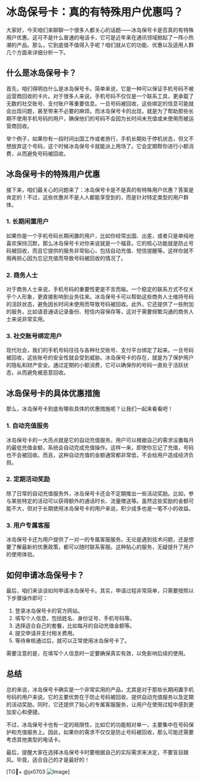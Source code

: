 # 冰岛保号卡：真的有特殊用户优惠吗？

大家好，今天咱们来聊聊一个很多人都关心的话题——冰岛保号卡是否真的有特殊用户优惠。这可不是什么普通的电话卡，它可是近年来在通讯领域掀起了一阵小热潮的产品。那么，它到底值不值得入手呢？咱们就从它的功能、优惠以及适用人群几个方面来详细分析一下。

## 什么是冰岛保号卡？

首先，咱们得明白什么是冰岛保号卡。简单来说，它是一种可以保证手机号码不被运营商回收的卡片。对于很多人来说，手机号码不仅仅是一个联系工具，更承载了无数的社交账号、支付账户等重要信息。一旦号码被回收，这些绑定的信息可能就会出现问题，甚至带来不必要的麻烦。而冰岛保号卡的出现，就是为了帮助那些长期不使用手机号码的用户，确保他们的号码不会因为长时间未充值或未使用而被运营商回收。

举个例子，如果你有一段时间出国工作或者旅行，手机长期处于停机状态，但又不想放弃这个号码，这个时候冰岛保号卡就能派上用场了。它会定期帮你进行小额消费，从而避免号码被回收。

## 冰岛保号卡的特殊用户优惠

接下来，咱们最关心的问题来了：冰岛保号卡是不是真的有特殊用户优惠？答案是肯定的！不过，这些优惠并不是人人都能享受到的，而是针对特定类型的用户群体。

### 1. 长期闲置用户

如果你是一个手机号码长期闲置的用户，比如你经常出国、出差，或者只是单纯地喜欢保持沉默，那么冰岛保号卡对你来说就是一个福音。它的核心功能就是防止号码被回收，而且它提供的服务非常贴心，包括自动充值、短信提醒等。这样你就不用再担心因为忘记充值而导致号码被回收的情况了。

### 2. 商务人士

对于商务人士来说，手机号码的重要性更是不言而喻。一个稳定的联系方式不仅关乎个人形象，更直接影响到业务往来。冰岛保号卡可以帮助这些商务人士维持号码的活跃状态，避免因长时间未使用而导致号码被回收。此外，它还提供了一些附加的服务，比如语音通话记录备份、短信内容保存等，这对于需要频繁沟通的商务人士来说非常实用。

### 3. 社交账号绑定用户

现代社会，我们的手机号码往往与各种社交账号、支付平台绑定了起来。一旦号码被回收，这些账号的安全性就会受到威胁。冰岛保号卡的存在，就是为了保护用户的隐私和财产安全。通过定期的小额消费，它可以确保你的号码一直处于活跃状态，从而避免被恶意回收。

## 冰岛保号卡的具体优惠措施

那么，冰岛保号卡到底有哪些具体的优惠措施呢？让我们一起来看看吧！

### 1. 自动充值服务

冰岛保号卡的一大亮点就是它的自动充值服务。用户可以根据自己的需求设置每月的最低充值金额，系统会自动完成充值操作。这样一来，即使你忘记了充值，号码也不会被回收。而且，这种自动充值的金额通常都非常低，不会给用户造成经济负担。

### 2. 定期活动奖励

除了日常的自动充值服务外，冰岛保号卡还会不定期推出一些活动奖励。比如，参与某些特定的活动可以获得额外的通话时长、流量赠送等。虽然这些奖励的金额可能不大，但对于长期使用冰岛保号卡的用户来说，积少成多也是一笔不小的收益。

### 3. 用户专属客服

冰岛保号卡还为用户提供了一对一的专属客服服务。无论是遇到技术问题，还是想要了解最新的优惠政策，都可以随时联系客服。这种贴心的服务，无疑提升了用户的使用体验。

## 如何申请冰岛保号卡？

最后，咱们来谈谈如何申请冰岛保号卡。其实，申请过程非常简单，只需要按照以下步骤操作即可：

1. 登录冰岛保号卡的官方网站。
2. 填写个人信息，包括姓名、身份证号、手机号码等。
3. 选择适合自己的套餐，比如每月的自动充值金额等。
4. 提交申请并支付相关费用。
5. 等待审核通过后，就可以正常使用冰岛保号卡了。

需要注意的是，在填写个人信息时一定要确保真实有效，以免影响后续的使用。

## 总结

总的来说，冰岛保号卡确实是一个非常实用的产品，尤其是对于那些长期闲置手机号码的用户来说。它的主要优势在于防止号码被回收、提供自动充值服务以及定期的活动奖励。同时，它还提供了贴心的专属客服服务，让用户在使用过程中感到更加安心和便捷。

不过，冰岛保号卡也有一定的局限性，比如它的功能相对单一，主要集中在号码保护和充值服务上。因此，如果你的需求不仅仅是防止号码被回收，那么可能还需要考虑其他类型的电话卡。

最后，提醒大家在选择冰岛保号卡时要根据自己的实际需求来决定，不要盲目跟风。毕竟，适合自己的才是最好的！

[TG💪+ @jx0703 ![Image](https://github.com/user-attachments/assets/dbca1d08-cadb-493c-b0ec-ad6f7a83f270)]
